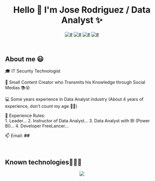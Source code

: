 <h1 align="center">Hello 👋  I'm Jose Rodriguez / Data Analyst ✨ </h1> 

<p align="center">
  <a href="#" target="blank"><img align="center" src="https://img.shields.io/badge/YouTube-FF0000?style=for-the-badge&logo=youtube&logoColor=white" alt="#"  /></a>
<a href="#" target="blank"><img align="center" src="https://img.shields.io/badge/TikTok-000000?style=for-the-badge&logo=tiktok&logoColor=white" alt="#" /></a>
<a href="#" target="blank"><img align="center" src="https://img.shields.io/badge/LinkedIn-0077B5?style=for-the-badge&logo=linkedin&logoColor=white" alt="#"/></a>
<a href = "mailto:#" target="blank"><img align="center" src="https://img.shields.io/badge/Gmail-D14836?style=for-the-badge&logo=gmail&logoColor=white" alt="#"  /></a>
  </p>
<br>
<h2>About me 😃</h2>
<!--Intro start-->

<p align="left">
🎓 IT Security Technologist

🎥 Small Content Creator who Transmits his Knowledge through Social Medias 📚😵

💻 Some years experience in Data Analyst industry (About 4 years of experience, don't count my age 🙈😃)

📝 Experience Rules:  
          1. Leader... 
          2. Instructor of Data Analyst... 
          3. Data Analyst with BI (Power BI)... 
          4. Developer FreeLancer... 

📫 Email: **##**
<!--Intro end-->
  </p>
<br>

<h2 >Known technologies👨🏻‍💻</h2>
<!--tech stack icons-->
<p align="Center">
  <a href="#">
    <img src="https://skillicons.dev/icons?i=py,dotnet,css,html,mysql,sqlite,git,github,vscode,linux,ps&perline=12" />
  </a>
</p>
<br>


</p>        
<!--- stats (end) -->
